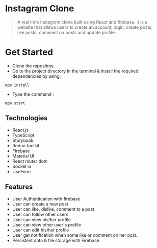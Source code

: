 



# Instagram Clone

> A real time Instagram clone built using React and firebase. It is a website that allows users to create an account, login, create posts, like posts, comment on posts and update profile. 

# Get Started

- Clone the repositroy.
- Go to the project directory in the terminal & install the required dependencies by using:

```
npm install
```

- Type the command :

```
npm start
```

## Technologies

- React.js
- TypeScript
- Storybook
- Redux-toolkit
- Firebase
- Material UI
- React router dom
- Socket io
- UseForm


## Features

- User Authentication with firebase 
- User can create a new post
- User can like, dislike, comment to a post
- User can follow other users
- User can view his/her profile
- User can view other user's profile
- User can edit his/her profile
- User get notification when some like or comment on her post.
- Persistent data & file storage with Firebase


